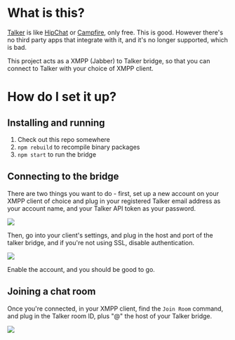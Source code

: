 # What is this?
[Talker](http://talkerapp.com) is like [HipChat](https://www.hipchat.com/) or 
[Campfire](https://campfirenow.com/), only free. This is good. However there's no
third party apps that integrate with it, and it's no longer supported, which is
bad.

This project acts as a XMPP (Jabber) to Talker bridge, so that you can connect
to Talker with your choice of XMPP client.

# How do I set it up?

## Installing and running
1. Check out this repo somewhere
2. `npm rebuild` to recompile binary packages
3. `npm start` to run the bridge

## Connecting to the bridge
There are two things you want to do - first, set up a new account on your XMPP
client of choice and plug in your registered Talker email address as your
account name, and your Talker API token as your password.

![](http://i.imgur.com/kJmUkWK.png)

Then, go into your client's settings, and plug in the host and port of the
talker bridge, and if you're not using SSL, disable authentication.

![](http://i.imgur.com/SE531an.png)

Enable the account, and you should be good to go.

## Joining a chat room
Once you're connected, in your XMPP client, find the `Join Room` command, and
plug in the Talker room ID, plus "@" the host of your Talker bridge.

![](http://i.imgur.com/aK4Ew4F.png)
